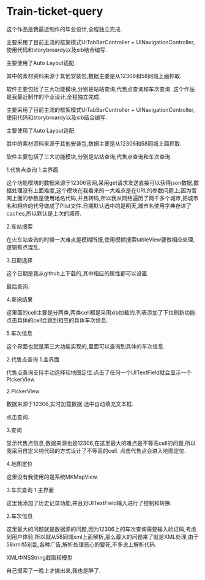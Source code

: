 # Train-ticket-query
这个作品是我最近制作的毕业设计,全程独立完成.

主要采用了目前主流的框架模式UITabBarController + UINavigationController,使用代码和storybroardy以及xib结合编写.

主要使用了Auto Layout适配.

其中的素材资料来源于其他安装包,数据主要是从12306和58同城上面抓取.

软件主要包括了三大功能模块,分别是站站查询,代售点查询和车次查询.
这个作品是我最近制作的毕业设计,全程独立完成.

主要采用了目前主流的框架模式UITabBarController + UINavigationController,使用代码和storybroardy以及xib结合编写.

主要使用了Auto Layout适配.

其中的素材资料来源于其他安装包,数据主要是从12306和58同城上面抓取.

软件主要包括了三大功能模块,分别是站站查询,代售点查询和车次查询.

1.代售点查询
1.主界面

这个功能模块的数据来源于12306官网,采用get请求发送直接可以获得json数据,数据处理没有上面难度,这个模块在我看来的一大难点是在URL的参数问题上,因为官网上面的参数是使用地名代码,并且转码,所以我从网络遍历了两千多个城市,把城市名和相应的代号做成了Plist文件.日期默认选中的是明天,城市名使用字典存进了caches,所以默认是上次的城市.

2.车站搜索

在火车站查询的时候一大难点是模糊所搜,使用模糊搜索tableView要做相应处理,逻辑有点混乱.

3.日期选择



这个日期是我从github上下载的,其中相应的属性都可以设置.

最后查询.

4.查询结果

这里面的cell主要是分两类,两类cell都是采用xib加载的.列表添加了下拉刷新功能.点击具体的cell会跳到相应的具体车次信息.

5.车次信息

这个界面也就是第三大功能实现的,里面可以查询到具体的车次信息.

2.代售点查询
1.主界面

代售点查询支持手动选择和地图定位.点击了任何一个UITextField就会显示一个PickerView

2.PickerView



数据来源于12306,实时加载数据.选中自动填充文本框.

点击查询.

3.查询



显示代售点信息,数据来源也是12306,在这里最大的难点是不等高cell的问题,所以我采用自定义纯代码的方式设计了不等高的cell. 点击代售点会进入地图定位.

4.地图定位



这里没有我使用的是系统MKMapView.


3.车次查询
1.主界面



这里我添加了历史记录功能,并且对UITextField输入进行了控制和转换.

2.车次信息


这里最大的问题就是数据源的问题,因为12306上的车次查询需要输入验证码,考虑到用户体验,所以就从58同城xml上面解析,那么最大的问题来了就是XML处理,由于58xml特别乱,各种广告,解析处理恶心的要死,不多说上解析代码.

XML中NSString截取转模型










自己摸索了一晚上才搞出来,我也是醉了.
